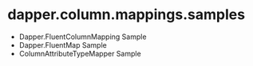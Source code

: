 # dapper.column.mappings.samples

- Dapper.FluentColumnMapping Sample
- Dapper.FluentMap Sample
- ColumnAttributeTypeMapper Sample